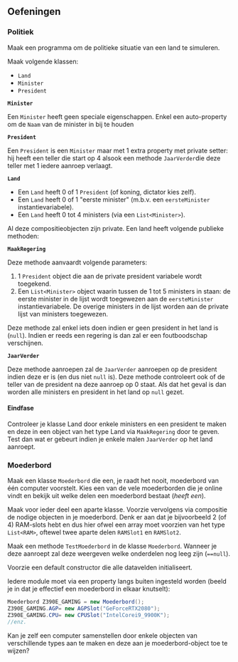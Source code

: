 ## Oefeningen

### Politiek
Maak een programma om de politieke situatie van een land te simuleren.

Maak volgende klassen:
* ``Land``
* ``Minister``
* ``President``

**``Minister``**

Een ``Minister`` heeft geen speciale eigenschappen. Enkel een auto-property om de ``Naam`` van de minister in bij te houden

**``President``**

Een ``President`` is een ``Minister`` maar met 1 extra property met private setter: hij heeft een teller die start op 4 alsook een methode `JaarVerder`die deze teller met 1 iedere aanroep verlaagt.

**``Land``**

* Een ``Land`` heeft 0 of 1 ``President`` (of koning, dictator kies zelf).
* Een ``Land`` heeft 0 of 1 "eerste minister" (m.b.v. een ``eersteMinister`` instantievariabele).
* Een ``Land`` heeft 0 tot 4 ministers (via een ``List<Minister>``).

Al deze compositieobjecten zijn private.
Een land heeft volgende publieke methoden:

**``MaakRegering``**

Deze methode aanvaardt volgende parameters:
  
1. 1 ``President`` object die aan de private president variabele wordt toegekend.  
2. Een ``List<Minister>`` object waarin tussen de 1 tot 5 ministers in staan: de eerste minister in de lijst wordt toegewezen aan de ``eersteMinister`` instantievariabele. De overige ministers in de lijst worden aan de private lijst van ministers toegewezen.

Deze methode zal enkel iets doen indien er geen president in het land is (``null``). Indien er reeds een regering is dan zal er een foutboodschap verschijnen.

**``JaarVerder``**

Deze methode aanroepen zal de ``JaarVerder`` aanroepen op de president indien deze er is (en dus niet ``null`` is). Deze methode controleert ook of de teller van de president na deze aanroep op 0 staat. Als dat het geval is dan worden alle ministers en president in het land op ``null`` gezet.

#### Eindfase

Controleer je klasse Land door enkele ministers en een president te maken en deze in een object van het type Land via ``MaakRegering`` door te geven. Test dan wat er gebeurt indien je enkele malen ``JaarVerder`` op het land aanroept.
    

### Moederbord

Maak een klasse ``Moederbord`` die een, je raadt het nooit, moederbord van één computer voorstelt. Kies een van de vele moederborden die je online vindt en bekijk uit welke delen een moederbord bestaat (*heeft een*).

Maak voor ieder deel een aparte klasse. Voorzie vervolgens via compositie de nodige objecten in je moederbord. Denk er aan dat je bijvoorbeeld 2 (of 4) RAM-slots hebt en dus hier ofwel een array moet voorzien van het type ``List<RAM>``, oftewel twee aparte delen ``RAMSlot1`` en ``RAMSlot2``.

Maak een methode ``TestMoederbord`` in de klasse ``Moederbord``. Wanneer je deze aanroept zal deze weergeven welke onderdelen nog leeg zijn (``==null``).

Voorzie een default constructor die alle datavelden initialiseert.

Iedere module moet via een property langs buiten ingesteld worden (beeld je in dat je effectief een moederbord in elkaar knutselt):

```java
Moederbord Z390E_GAMING = new Moederbord();
Z390E_GAMING.AGP= new AGPSlot("GeForceRTX2080");
Z390E_GAMING.CPU= new CPUSlot("IntelCorei9_9900K");
//enz.
```

Kan je zelf een computer samenstellen door enkele objecten van verschillende types aan te maken en deze aan je moederbord-object toe te wijzen? 

